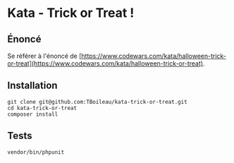 # Kata - Trick or Treat !

## Énoncé
Se référer à l'énoncé de [https://www.codewars.com/kata/halloween-trick-or-treat](https://www.codewars.com/kata/halloween-trick-or-treat).

## Installation
```
git clone git@github.com:TBoileau/kata-trick-or-treat.git
cd kata-trick-or-treat
composer install
```

## Tests
```
vendor/bin/phpunit
```
